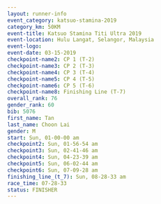 ```yaml
---
layout: runner-info 
event_category: katsuo-stamina-2019 
category_km: 50KM 
event-title: Katsuo Stamina Titi Ultra 2019 
event-location: Hulu Langat, Selangor, Malaysia 
event-logo: 
event-date: 03-15-2019 
checkpoint-name2: CP 1 (T-2) 
checkpoint-name3: CP 2 (T-3) 
checkpoint-name4: CP 3 (T-4) 
checkpoint-name5: CP 4 (T-5) 
checkpoint-name6: CP 5 (T-6) 
checkpoint-name8: Finishing Line (T-7) 
overall_rank: 76
gender_rank: 60
bib: 5076
first_name: Tan
last_name: Choon Lai
gender: M
start: Sun, 01-00-00 am
checkpoint2: Sun, 01-56-54 am
checkpoint3: Sun, 02-41-46 am
checkpoint4: Sun, 04-23-39 am
checkpoint5: Sun, 06-02-44 am
checkpoint6: Sun, 07-09-28 am
finishing_line_(t_7): Sun, 08-28-33 am
race_time: 07-28-33
status: FINISHER
---
```

